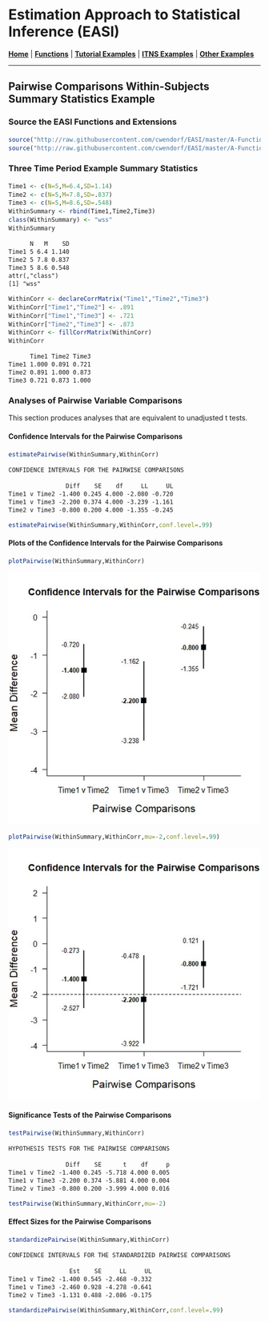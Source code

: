 # Estimation Approach to Statistical Inference (EASI)

[**Home**](https://github.com/cwendorf/EASI/) | 
[**Functions**](https://github.com/cwendorf/EASI/tree/master/A-Functions) | 
[**Tutorial Examples**](https://github.com/cwendorf/EASI/tree/master/B-TutorialExamples) | 
[**ITNS Examples**](https://github.com/cwendorf/EASI/tree/master/C-ITNSExamples) | 
[**Other Examples**](https://github.com/cwendorf/EASI/tree/master/D-OtherExamples)

---

## Pairwise Comparisons Within-Subjects Summary Statistics Example

### Source the EASI Functions and Extensions

```r
source("http://raw.githubusercontent.com/cwendorf/EASI/master/A-Functions/ALL-EASI-FUNCTIONS.R")
source("http://raw.githubusercontent.com/cwendorf/EASI/master/A-Functions/ALL-EASI-EXTENSIONS.R")
```

### Three Time Period Example Summary Statistics

```r
Time1 <- c(N=5,M=6.4,SD=1.14)
Time2 <- c(N=5,M=7.8,SD=.837)
Time3 <- c(N=5,M=8.6,SD=.548)
WithinSummary <- rbind(Time1,Time2,Time3)
class(WithinSummary) <- "wss"
WithinSummary
```
```
      N   M    SD
Time1 5 6.4 1.140
Time2 5 7.8 0.837
Time3 5 8.6 0.548
attr(,"class")
[1] "wss"
```
```r
WithinCorr <- declareCorrMatrix("Time1","Time2","Time3")
WithinCorr["Time1","Time2"] <- .891
WithinCorr["Time1","Time3"] <- .721
WithinCorr["Time2","Time3"] <- .873
WithinCorr <- fillCorrMatrix(WithinCorr)
WithinCorr
```
```
      Time1 Time2 Time3
Time1 1.000 0.891 0.721
Time2 0.891 1.000 0.873
Time3 0.721 0.873 1.000
```

### Analyses of Pairwise Variable Comparisons

This section produces analyses that are equivalent to unadjusted t tests.

#### Confidence Intervals for the Pairwise Comparisons

```r
estimatePairwise(WithinSummary,WithinCorr)
```
```
CONFIDENCE INTERVALS FOR THE PAIRWISE COMPARISONS

                Diff    SE    df     LL     UL
Time1 v Time2 -1.400 0.245 4.000 -2.080 -0.720
Time1 v Time3 -2.200 0.374 4.000 -3.239 -1.161
Time2 v Time3 -0.800 0.200 4.000 -1.355 -0.245
```
```r
estimatePairwise(WithinSummary,WithinCorr,conf.level=.99)
```

#### Plots of the Confidence Intervals for the Pairwise Comparisons

```r
plotPairwise(WithinSummary,WithinCorr)
```
<kbd><img src="PairwiseRepeated-Figure1.jpg"></kbd>
```r
plotPairwise(WithinSummary,WithinCorr,mu=-2,conf.level=.99)
```
<kbd><img src="PairwiseRepeated-Figure2.jpg"></kbd>

#### Significance Tests of the Pairwise Comparisons

```r
testPairwise(WithinSummary,WithinCorr)
```
```
HYPOTHESIS TESTS FOR THE PAIRWISE COMPARISONS

                Diff    SE      t    df     p
Time1 v Time2 -1.400 0.245 -5.718 4.000 0.005
Time1 v Time3 -2.200 0.374 -5.881 4.000 0.004
Time2 v Time3 -0.800 0.200 -3.999 4.000 0.016
```
```r
testPairwise(WithinSummary,WithinCorr,mu=-2)
```

#### Effect Sizes for the Pairwise Comparisons

```r
standardizePairwise(WithinSummary,WithinCorr)
```
```
CONFIDENCE INTERVALS FOR THE STANDARDIZED PAIRWISE COMPARISONS

                 Est    SE     LL     UL
Time1 v Time2 -1.400 0.545 -2.468 -0.332
Time1 v Time3 -2.460 0.928 -4.278 -0.641
Time2 v Time3 -1.131 0.488 -2.086 -0.175
```
```r
standardizePairwise(WithinSummary,WithinCorr,conf.level=.99)
```

